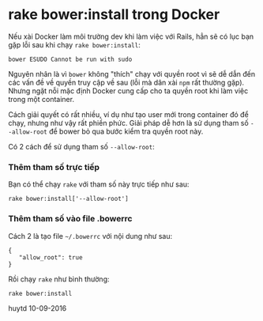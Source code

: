 # rake bower:install trong Docker

Nếu xài Docker làm môi trường dev khi làm việc với Rails, hẳn sẽ có lục bạn gặp lỗi sau khi chạy `rake bower:install`:

```
bower ESUDO Cannot be run with sudo
```

Nguyên nhân là vì `bower` không "thích" chạy với quyền root vì sẽ dễ dẫn đến các vấn đề về quyền truy cập về sau (lỗi mà dân xài `npm` rất thường gặp). Nhưng ngặt nỗi mặc định Docker cung cấp cho ta quyền root khi làm việc trong một container.

Cách giải quyết có rất nhiều, ví dụ như tạo user mới trong container đó để chạy, nhưng như vậy rất phiền phức. Giải pháp dễ hơn là sử dụng tham số `--allow-root` để bower bỏ qua bước kiểm tra quyền root này.

Có 2 cách để sử dụng tham số `--allow-root`:

### Thêm tham số trực tiếp

Bạn có thể chạy `rake` với tham số này trực tiếp như sau:

```
rake bower:install['--allow-root']
```

### Thêm tham số vào file .bowerrc

Cách 2 là tạo file `~/.bowerrc` với nội dung như sau:

```
{
   "allow_root": true
}
```

Rồi chạy `rake` như bình thường:

```
rake bower:install
```

huytd 10-09-2016
